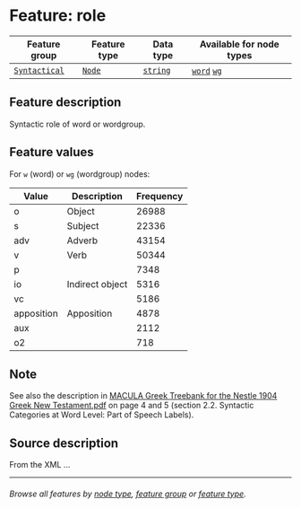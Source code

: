 # Feature: role <a name="start"></a>

Feature group | Feature type | Data type | Available for node types
---  | --- | --- | ---
[`Syntactical`](featuresbygroup.md#syntactic-features) | [`Node`](featuresbyfeaturetype.md#node-features)  | [`string`](featuresbydatatype.md#string-datatype)  | [`word`](featuresbynodetype.md#word-nodes) [`wg`](featuresbynodetype.md#wordgroup-nodes)

## Feature description

Syntactic role of word or wordgroup.

## Feature values

For `w` (word) or `wg` (wordgroup) nodes:

Value | Description | Frequency
--- | --- | ---
o | Object | 26988
s | Subject | 22336
adv | Adverb | 43154
v | Verb | 50344
p | | 7348
io |  Indirect object | 5316
vc |  | 5186
apposition | Apposition | 4878
aux | | 2112
o2 | | 718

## Note
See also the description in [MACULA Greek Treebank for the Nestle 1904 Greek New Testament.pdf](https://nbviewer.org/github/biblicalhumanities/greek-new-testament/blob/master/syntax-trees/nestle1904/doc/Nestle%201904%20Treebank%20Documentation.pdf) on page 4 and 5 (section 2.2. Syntactic Categories at Word Level: Part of Speech Labels).

## Source description

From the XML ...

---
###### *Browse all features by [node type](featuresbynodetype.md#readme), [feature group](featuresbygroup.md#readme) or [feature type](featuresbyfeaturetype.md#readme).*
